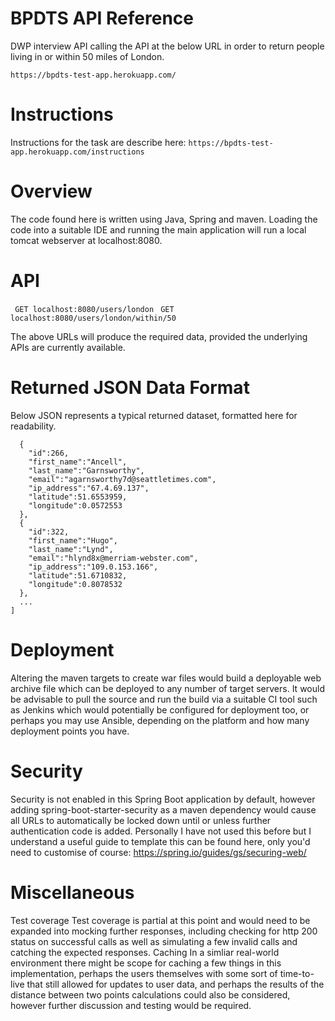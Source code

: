 # BPDTS API Reference
DWP interview API calling the API at the below URL in order to return people living in or within 50 miles of London.

`https://bpdts-test-app.herokuapp.com/`

# Instructions
Instructions for the task are describe here:
`https://bpdts-test-app.herokuapp.com/instructions`


# Overview

The code found here is written using Java, Spring and maven.
Loading the code into a suitable IDE and running the main application will run a local
tomcat webserver at localhost:8080.

# API

` GET localhost:8080/users/london`
` GET localhost:8080/users/london/within/50`

The above URLs will produce the required data, provided the underlying APIs are currently
available.

# Returned JSON Data Format
Below JSON represents a typical returned dataset, formatted here for readability.
```[
  {
    "id":266,
    "first_name":"Ancell",
    "last_name":"Garnsworthy",
    "email":"agarnsworthy7d@seattletimes.com",
    "ip_address":"67.4.69.137",
    "latitude":51.6553959,
    "longitude":0.0572553
  },
  {
    "id":322,
    "first_name":"Hugo",
    "last_name":"Lynd",
    "email":"hlynd8x@merriam-webster.com",
    "ip_address":"109.0.153.166",
    "latitude":51.6710832,
    "longitude":0.8078532
  },
  ...
]
```
# Deployment 
Altering the maven targets to create war files would build a deployable web archive file
which can be deployed to any number of target servers.
It would be advisable to pull the source and run the build via a suitable CI tool such as Jenkins
which would potentially be configured for deployment too, or perhaps you may use Ansible, depending on the platform and how many deployment points you have. 

# Security
Security is not enabled in this Spring Boot application by default, however adding spring-boot-starter-security as a maven dependency would cause all URLs to automatically be locked down until or unless further authentication code is added. Personally I have not used this before but I understand a useful guide to template this can be found here, only you'd need to customise of course:
https://spring.io/guides/gs/securing-web/ 


# Miscellaneous
Test coverage
Test coverage is partial at this point and would need to be expanded into mocking further responses, including checking for http 200 status on successful calls as well as simulating a few invalid calls and catching the expected responses.
Caching
In a simliar real-world environment there might be scope for caching a few things in this implementation, perhaps the users themselves with some sort of time-to-live that still allowed for updates to user data, and perhaps the results of the distance between two points calculations could also be considered, however further discussion and testing would be required.

